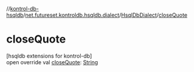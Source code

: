 //[kontrol-db-hsqldb](../../../index.md)/[net.futureset.kontroldb.hsqldb.dialect](../index.md)/[HsqlDbDialect](index.md)/[closeQuote](close-quote.md)

# closeQuote

[hsqldb extensions for kontrol-db]\
open override val [closeQuote](close-quote.md): [String](https://kotlinlang.org/api/latest/jvm/stdlib/kotlin/-string/index.html)
